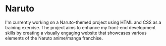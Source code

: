 # Naruto
I'm currently working on a Naruto-themed project using HTML and CSS as a training exercise. The project aims to enhance my front-end development skills by creating a visually engaging website that showcases various elements of the Naruto anime/manga franchise.
